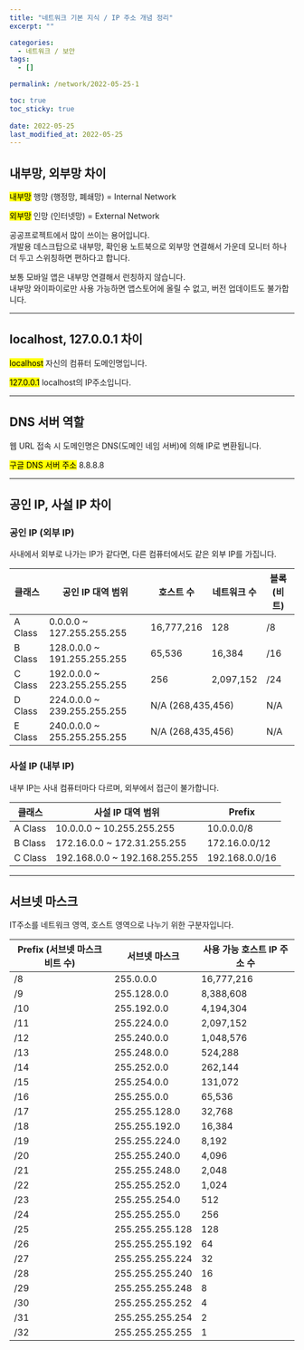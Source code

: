 ```yaml
---
title: "네트워크 기본 지식 / IP 주소 개념 정리"
excerpt: ""

categories:
  - 네트워크 / 보안
tags:
  - []

permalink: /network/2022-05-25-1

toc: true
toc_sticky: true
 
date: 2022-05-25
last_modified_at: 2022-05-25
---
```


## 내부망, 외부망 차이

<mark>내부망</mark>
행망 (행정망, 폐쇄망) = Internal Network

<mark>외부망</mark>
인망 (인터넷망) = External Network

공공프로젝트에서 많이 쓰이는 용어입니다.  
개발용 데스크탑으로 내부망, 확인용 노트북으로 외부망 연결해서 가운데 모니터 하나 더 두고 스위칭하면 편하다고 합니다.

보통 모바일 앱은 내부망 연결해서 런칭하지 않습니다.  
내부망 와이파이로만 사용 가능하면 앱스토어에 올릴 수 없고, 버전 업데이트도 불가합니다.

---

## localhost, 127.0.0.1 차이

<mark>localhost</mark>
자신의 컴퓨터 도메인명입니다.

<mark>127.0.0.1</mark>
localhost의 IP주소입니다.

---

## DNS 서버 역할

웹 URL 접속 시 도메인명은 DNS(도메인 네임 서버)에 의해 IP로 변환됩니다.

<mark>구글 DNS 서버 주소</mark>
8.8.8.8

---

## 공인 IP, 사설 IP 차이

### 공인 IP (외부 IP)
사내에서 외부로 나가는 IP가 같다면, 다른 컴퓨터에서도 같은 외부 IP를 가집니다.
<table>
  <thead>
    <tr>
      <th>클래스</th>
      <th>공인 IP 대역 범위</th>
      <th>호스트 수</th>
      <th>네트워크 수</th>
      <th>블록 (비트)</th>
    </tr>
  </thead>
  <tbody>
    <tr>
      <td>A Class</td>
      <td>0.0.0.0 ~ 127.255.255.255</td>
      <td>16,777,216</td>
      <td>128</td>
      <td>/8</td>
    </tr>
    <tr>
      <td>B Class</td>
      <td>128.0.0.0 ~ 191.255.255.255</td>
      <td>65,536</td>
      <td>16,384</td>
      <td>/16</td>
    </tr>
    <tr>
      <td>C Class</td>
      <td>192.0.0.0 ~ 223.255.255.255</td>
      <td>256</td>
      <td>2,097,152</td>
      <td>/24</td>
    </tr>
    <tr>
      <td>D Class</td>
      <td>224.0.0.0 ~ 239.255.255.255</td>
      <td colspan="2">N/A (268,435,456)</td>
      <td>N/A</td>
    </tr>
    <tr>
      <td>E Class</td>
      <td>240.0.0.0 ~ 255.255.255.255</td>
      <td colspan="2">N/A (268,435,456)</td>
      <td>N/A</td>
    </tr>
  </tbody>
</table>

### 사설 IP (내부 IP)
내부 IP는 사내 컴퓨터마다 다르며, 외부에서 접근이 불가합니다.
<table>
  <thead>
    <tr>
      <th>클래스</th>
      <th>사설 IP 대역 범위</th>
      <th>Prefix</th>
    </tr>
  </thead>
  <tbody>
    <tr>
      <td>A Class</td>
      <td>10.0.0.0 ~ 10.255.255.255</td>
      <td>10.0.0.0/8</td>
    </tr>
    <tr>
      <td>B Class</td>
      <td>172.16.0.0 ~ 172.31.255.255</td>
      <td>172.16.0.0/12</td>
    </tr>
    <tr>
      <td>C Class</td>
      <td>192.168.0.0 ~ 192.168.255.255</td>
      <td>192.168.0.0/16</td>
    </tr>
  </tbody>
</table>


---

## 서브넷 마스크

IT주소를 네트워크 영역, 호스트 영역으로 나누기 위한 구분자입니다.
<table>
  <thead>
    <tr>
      <th>Prefix (서브넷 마스크 비트 수)</th>
      <th>서브넷 마스크</th>
      <th>사용 가능 호스트 IP 주소 수</th>
    </tr>
  </thead>
  <tbody>
    <tr>
      <td>/8</td>
      <td>255.0.0.0</td>
      <td>16,777,216</td>
    </tr>
    <tr>
      <td>/9</td>
      <td>255.128.0.0</td>
      <td>8,388,608</td>
    </tr>
    <tr>
      <td>/10</td>
      <td>255.192.0.0</td>
      <td>4,194,304</td>
    </tr>
    <tr>
      <td>/11</td>
      <td>255.224.0.0</td>
      <td>2,097,152</td>
    </tr>
    <tr>
      <td>/12</td>
      <td>255.240.0.0</td>
      <td>1,048,576</td>
    </tr>
    <tr>
      <td>/13</td>
      <td>255.248.0.0</td>
      <td>524,288</td>
    </tr>
    <tr>
      <td>/14</td>
      <td>255.252.0.0</td>
      <td>262,144</td>
    </tr>
    <tr>
      <td>/15</td>
      <td>255.254.0.0</td>
      <td>131,072</td>
    </tr>
    <tr>
      <td>/16</td>
      <td>255.255.0.0</td>
      <td>65,536</td>
    </tr>
    <tr>
      <td>/17</td>
      <td>255.255.128.0</td>
      <td>32,768</td>
    </tr>
    <tr>
      <td>/18</td>
      <td>255.255.192.0</td>
      <td>16,384</td>
    </tr>
    <tr>
      <td>/19</td>
      <td>255.255.224.0</td>
      <td>8,192</td>
    </tr>
    <tr>
      <td>/20</td>
      <td>255.255.240.0</td>
      <td>4,096</td>
    </tr>
    <tr>
      <td>/21</td>
      <td>255.255.248.0</td>
      <td>2,048</td>
    </tr>
    <tr>
      <td>/22</td>
      <td>255.255.252.0</td>
      <td>1,024</td>
    </tr>
    <tr>
      <td>/23</td>
      <td>255.255.254.0</td>
      <td>512</td>
    </tr>
    <tr>
      <td>/24</td>
      <td>255.255.255.0</td>
      <td>256</td>
    </tr>
    <tr>
      <td>/25</td>
      <td>255.255.255.128</td>
      <td>128</td>
    </tr>
    <tr>
      <td>/26</td>
      <td>255.255.255.192</td>
      <td>64</td>
    </tr>
    <tr>
      <td>/27</td>
      <td>255.255.255.224</td>
      <td>32</td>
    </tr>
    <tr>
      <td>/28</td>
      <td>255.255.255.240</td>
      <td>16</td>
    </tr>
    <tr>
      <td>/29</td>
      <td>255.255.255.248</td>
      <td>8</td>
    </tr>
    <tr>
      <td>/30</td>
      <td>255.255.255.252</td>
      <td>4</td>
    </tr>
    <tr>
      <td>/31</td>
      <td>255.255.255.254</td>
      <td>2</td>
    </tr>
    <tr>
      <td>/32</td>
      <td>255.255.255.255</td>
      <td>1</td>
    </tr>
  </tbody>
</table>